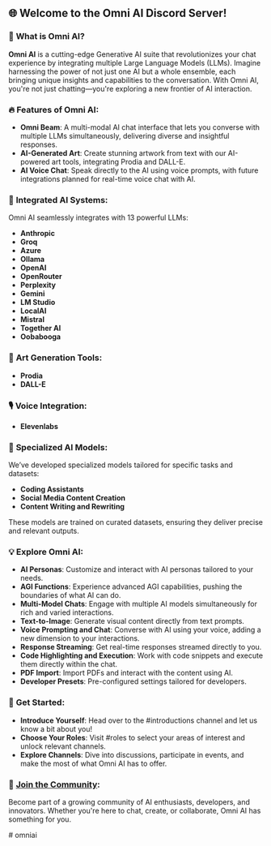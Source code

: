 

## 🌐 **Welcome to the Omni AI Discord Server!**

### 🚀 **What is Omni AI?**
**Omni AI** is a cutting-edge Generative AI suite that revolutionizes your chat experience by integrating multiple Large Language Models (LLMs). Imagine harnessing the power of not just one AI but a whole ensemble, each bringing unique insights and capabilities to the conversation. With Omni AI, you're not just chatting—you're exploring a new frontier of AI interaction.

### 🔥 **Features of Omni AI:**
- **Omni Beam**: A multi-modal AI chat interface that lets you converse with multiple LLMs simultaneously, delivering diverse and insightful responses.
- **AI-Generated Art**: Create stunning artwork from text with our AI-powered art tools, integrating Prodia and DALL-E.
- **AI Voice Chat**: Speak directly to the AI using voice prompts, with future integrations planned for real-time voice chat with AI.

### 🤖 **Integrated AI Systems:**
Omni AI seamlessly integrates with 13 powerful LLMs:
- **Anthropic**
- **Groq**
- **Azure**
- **Ollama**
- **OpenAI**
- **OpenRouter**
- **Perplexity**
- **Gemini**
- **LM Studio**
- **LocalAI**
- **Mistral**
- **Together AI**
- **Oobabooga**

### 🎨 **Art Generation Tools:**
- **Prodia**
- **DALL-E**

### 🎙️ **Voice Integration:**
- **Elevenlabs**

### 🎯 **Specialized AI Models:**
We’ve developed specialized models tailored for specific tasks and datasets:
- **Coding Assistants**
- **Social Media Content Creation**
- **Content Writing and Rewriting**

These models are trained on curated datasets, ensuring they deliver precise and relevant outputs.

### 💡 **Explore Omni AI:**
- **AI Personas**: Customize and interact with AI personas tailored to your needs.
- **AGI Functions**: Experience advanced AGI capabilities, pushing the boundaries of what AI can do.
- **Multi-Model Chats**: Engage with multiple AI models simultaneously for rich and varied interactions.
- **Text-to-Image**: Generate visual content directly from text prompts.
- **Voice Prompting and Chat**: Converse with AI using your voice, adding a new dimension to your interactions.
- **Response Streaming**: Get real-time responses streamed directly to you.
- **Code Highlighting and Execution**: Work with code snippets and execute them directly within the chat.
- **PDF Import**: Import PDFs and interact with the content using AI.
- **Developer Presets**: Pre-configured settings tailored for developers.

### 🌟 **Get Started:**
- **Introduce Yourself**: Head over to the #introductions channel and let us know a bit about you!
- **Choose Your Roles**: Visit #roles to select your areas of interest and unlock relevant channels.
- **Explore Channels**: Dive into discussions, participate in events, and make the most of what Omni AI has to offer.

### 🎉 **[Join the Community](https://discord.gg/NTNszcwE):**
Become part of a growing community of AI enthusiasts, developers, and innovators. Whether you're here to chat, create, or collaborate, Omni AI has something for you.

#   o m n i a i  
 